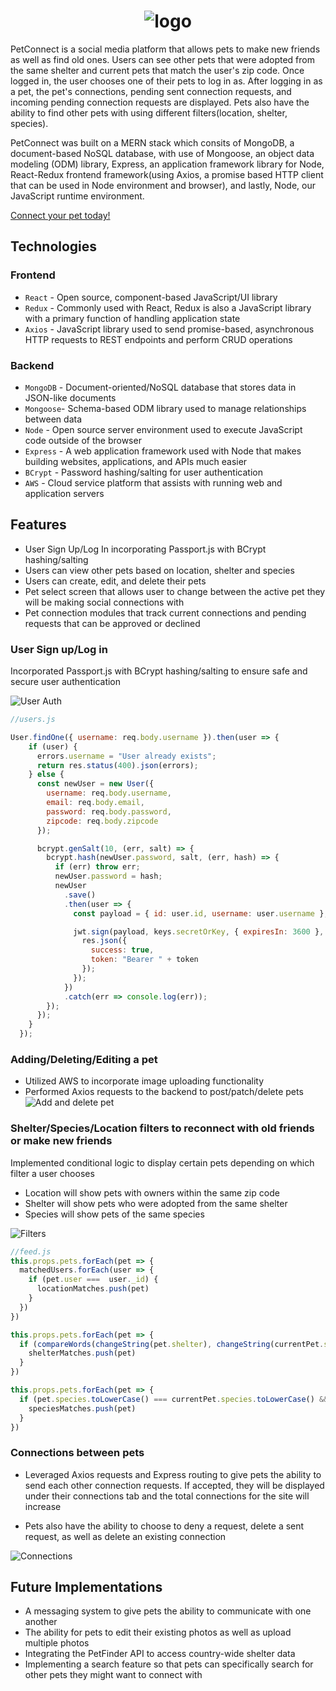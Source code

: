 # <div align="center">![logo](https://i.imgur.com/JMN2Vub.png)</div>

PetConnect is a social media platform that allows pets to make new friends as well as find old ones. Users can see other pets that were adopted from the same shelter and current pets that match the user's zip code. Once logged in, the user chooses one of their pets to log in as. After logging in as a pet, the pet's connections, pending sent connection requests, and incoming pending connection requests are displayed. Pets also have the ability to find other pets with using different filters(location, shelter, species). 

PetConnect was built on a MERN stack which consits of MongoDB, a document-based NoSQL database, with use of Mongoose, an object data modeling (ODM) library, Express, an application framework library for Node, React-Redux frontend framework(using Axios, a promise based HTTP client that can be used in Node environment and browser), and lastly, Node, our JavaScript runtime environment.

[Connect your pet today!](http://pet-connect-app.herokuapp.com/)

## Technologies

### Frontend
* `React` - Open source, component-based JavaScript/UI library
* `Redux` - Commonly used with React, Redux is also a JavaScript library with a primary function of handling application state
* `Axios` - JavaScript library used to send promise-based, asynchronous HTTP requests to REST endpoints and perform CRUD operations

### Backend
* `MongoDB` - Document-oriented/NoSQL database that stores data in JSON-like documents
* `Mongoose`- Schema-based ODM library used to manage relationships between data
* `Node` - Open source server environment used to execute JavaScript code outside of the browser
* `Express` -  A web application framework used with Node that makes building websites, applications, and APIs much easier
* `BCrypt` - Password hashing/salting for user authentication
* `AWS` - Cloud service platform that assists with running web and application servers


## Features
* User Sign Up/Log In incorporating Passport.js with BCrypt hashing/salting
* Users can view other pets based on location, shelter and species
* Users can create, edit, and delete their pets
* Pet select screen that allows user to change between the active pet they will be making social connections with
* Pet connection modules that track current connections and pending requests that can be approved or declined

### User Sign up/Log in
Incorporated Passport.js with BCrypt hashing/salting to ensure safe and secure user authentication

![User Auth](https://media.giphy.com/media/EXsGDj1U0BI12QM5Zn/source.gif)

```javascript
//users.js

User.findOne({ username: req.body.username }).then(user => {
    if (user) {
      errors.username = "User already exists";
      return res.status(400).json(errors);
    } else {
      const newUser = new User({
        username: req.body.username,
        email: req.body.email,
        password: req.body.password,
        zipcode: req.body.zipcode
      });

      bcrypt.genSalt(10, (err, salt) => {
        bcrypt.hash(newUser.password, salt, (err, hash) => {
          if (err) throw err;
          newUser.password = hash;
          newUser
            .save()
            .then(user => {
              const payload = { id: user.id, username: user.username };

              jwt.sign(payload, keys.secretOrKey, { expiresIn: 3600 }, (err, token) => {
                res.json({
                  success: true,
                  token: "Bearer " + token
                });
              });
            })
            .catch(err => console.log(err));
        });
      });
    }
  });
```

### Adding/Deleting/Editing a pet
 - Utilized AWS to incorporate image uploading functionality
 - Performed Axios requests to the backend to post/patch/delete pets
![Add and delete pet](https://media.giphy.com/media/CnPgEYrWCtc0f9M3Cr/source.gif)





### Shelter/Species/Location filters to reconnect with old friends or make new friends
Implemented conditional logic to display certain pets depending on which filter a user chooses
 - Location will show pets with owners within the same zip code
 - Shelter will show pets who were adopted from the same shelter
 - Species will show pets of the same species

![Filters](https://media.giphy.com/media/icTuO2eVG2J6jDSs8U/source.gif)
```javascript
//feed.js
this.props.pets.forEach(pet => {
  matchedUsers.forEach(user => {
    if (pet.user ===  user._id) {
      locationMatches.push(pet)
    }
  })
})

this.props.pets.forEach(pet => {
  if (compareWords(changeString(pet.shelter), changeString(currentPet.shelter)) && pet._id !== currentPet._id) {
    shelterMatches.push(pet)
  }
})

this.props.pets.forEach(pet => {
  if (pet.species.toLowerCase() === currentPet.species.toLowerCase() && pet._id !== currentPet._id) {
    speciesMatches.push(pet)
  }
})
```

### Connections between pets
 - Leveraged Axios requests and Express routing to give pets the ability to send each other connection requests. If accepted, they will be displayed under their connections tab and the total connections for the site will increase

 - Pets also have the ability to choose to deny a request, delete a sent request, as well as delete an existing connection

![Connections](https://media.giphy.com/media/bmex9QrcEc7RU6oo0A/source.gif)

## Future Implementations
 - A messaging system to give pets the ability to communicate with one another
 - The ability for pets to edit their existing photos as well as upload multiple photos
 - Integrating the PetFinder API to access country-wide shelter data 
 - Implementing a search feature so that pets can specifically search for other pets they might want to connect with
